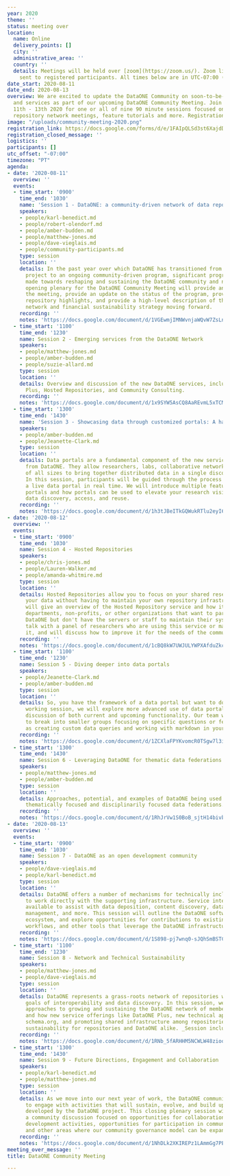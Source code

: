 ```yaml
---
year: 2020
theme: ''
status: meeting over
location:
  name: Online
  delivery_points: []
  city: ''
  administrative_area: ''
  country: ''
  details: Meetings will be held over [zoom](https://zoom.us/). Zoom links will be
    sent to registered participants. All times below are in UTC-07:00 (PT).
date_start: 2020-08-11
date_end: 2020-08-13
overview: We are excited to update the DataONE Community on soon-to-be-released products
  and services as part of our upcoming DataONE Community Meeting. Join us online August
  11th - 13th 2020 for one or all of nine 90 minute sessions focused on program updates,
  repository network meetings, feature tutorials and more. Registration is free.
image: "/uploads/community-meeting-2020.png"
registration_link: https://docs.google.com/forms/d/e/1FAIpQLSd3st6XajdDODtp4jGwxGvwaiEnE_6C8qvJx-gqkHAmPAiQTw/viewform?usp=sf_link
registration_closed_message: ''
logistics: ''
participants: []
utc_offset: "-07:00"
timezone: "PT"
agenda:
- date: '2020-08-11'
  overview: ''
  events:
  - time_start: '0900'
    time_end: '1030'
    name: 'Session 1 - DataONE: a community-driven network of data repositories'
    speakers:
    - people/karl-benedict.md
    - people/robert-olendorf.md
    - people/amber-budden.md
    - people/matthew-jones.md
    - people/dave-vieglais.md
    - people/community-participants.md
    type: session
    location: ''
    details: In the past year over which DataONE has transitioned from a largely NSF-funded
      project to an ongoing community-driven program, significant progress has been
      made towards reshaping and sustaining the DataONE community and network. This
      opening plenary for the DataONE Community Meeting will provide an overview of
      the meeting, provide an update on the status of the program, provide some network
      repository highlights, and provide a high-level description of the program's
      network and financial sustainability strategy moving forward.
    recording: ''
    notes: 'https://docs.google.com/document/d/1VGEwmjIMNWvnjaWQvW7ZsLn-Ht4WQRYpU39nmQ0gZbg'
  - time_start: '1100'
    time_end: '1230'
    name: Session 2 - Emerging services from the DataONE Network
    speakers:
    - people/matthew-jones.md
    - people/amber-budden.md
    - people/suzie-allard.md
    type: session
    location: ''
    details: Overview and discussion of the new DataONE services, including DataONE
      Plus, Hosted Repositories, and Community Consulting.
    recording: ''
    notes: 'https://docs.google.com/document/d/1x9SYW5AsCQ8AaREvmL5xTCM21l0ggRkq7tCGHfzeB-g'
  - time_start: '1300'
    time_end: '1430'
    name: 'Session 3 - Showcasing data through customized portals: A hands-on session'
    speakers:
    - people/amber-budden.md
    - people/Jeanette-Clark.md
    type: session
    location: ''
    details: Data portals are a fundamental component of the new service offerings
      from DataONE. They allow researchers, labs, collaborative networks, and organizations
      of all sizes to bring together distributed data in a single discovery location.
      In this session, participants will be guided through the process of creating
      a live data portal in real time. We will introduce multiple features of data
      portals and how portals can be used to elevate your research visibility increasing
      data discovery, access, and reuse.
    recording: ''
    notes: 'https://docs.google.com/document/d/1h3tJBeITkGQWukRTlu2eyI6wCZ-6u2RKNal1RNcEhIA'
- date: '2020-08-12'
  overview: ''
  events:
  - time_start: '0900'
    time_end: '1030'
    name: Session 4 - Hosted Repositories
    speakers:
    - people/chris-jones.md
    - people/Lauren-Walker.md
    - people/amanda-whitmire.md
    type: session
    location: ''
    details: Hosted Repositories allow you to focus on your shared research and manage
      your data without having to maintain your own repository infrastructure. We
      will give an overview of the Hosted Repository service and how it can help labs,
      departments, non-profits, or other organizations that want to participate in
      DataONE but don't have the servers or staff to maintain their systems. We'll
      talk with a panel of researchers who are using this service or may benefit from
      it, and will discuss how to improve it for the needs of the community.
    recording: ''
    notes: 'https://docs.google.com/document/d/1cBQ8kW7UWJULYWPXAfduZkcd2gqcYh7M1d5gQsHFwuI'
  - time_start: '1100'
    time_end: '1230'
    name: Session 5 - Diving deeper into data portals
    speakers:
    - people/Jeanette-Clark.md
    - people/amber-budden.md
    type: session
    location: ''
    details: So, you have the framework of a data portal but want to do more? In this
      working session, we will explore more advanced use of data portals including
      discussion of both current and upcoming functionality. Our team will be available
      to break into smaller groups focusing on specific questions or features such
      as creating custom data queries and working with markdown in your portal.
    recording: ''
    notes: 'https://docs.google.com/document/d/1ZCXlaFPYKvomcR0TSgw7l3iNyh6_hru994wQ1jrwy6c'
  - time_start: '1300'
    time_end: '1430'
    name: Session 6 - Leveraging DataONE for thematic data federations
    speakers:
    - people/matthew-jones.md
    - people/amber-budden.md
    type: session
    location: ''
    details: Approaches, potential, and examples of DataONE being used to support
      thematically focused and disciplinarily focused data federations.
    recording: ''
    notes: 'https://docs.google.com/document/d/1RhJrVw1S0BoB_sjtH14bivbt7UdYEEdeRywNKRTqRPs'
- date: '2020-08-13'
  overview: ''
  events:
  - time_start: '0900'
    time_end: '1030'
    name: Session 7 - DataONE as an open development community
    speakers:
    - people/dave-vieglais.md
    - people/karl-benedict.md
    type: session
    location: ''
    details: DataONE offers a number of mechanisms for technically inclined users
      to work directly with the supporting infrastructure. Service interfaces are
      available to assist with data deposition, content discovery, data access, access
      management, and more. This session will outline the DataONE software and service
      ecosystem, and explore opportunities for contributions to existing or new widgets,
      workflows, and other tools that leverage the DataONE infrastructure. _Session includes breakouts._
    recording: ''
    notes: 'https://docs.google.com/document/d/1S898-pj7wnq0-sJQhSmBSTCsuAbO8pajWARrcWeyOfc'
  - time_start: '1100'
    time_end: '1230'
    name: Session 8 - Network and Technical Sustainability
    speakers:
    - people/matthew-jones.md
    - people/dave-vieglais.md
    type: session
    location: ''
    details: DataONE represents a grass-roots network of repositories with shared
      goals of interoperability and data discovery. In this session, we will discuss
      approaches to growing and sustaining the DataONE network of member repositories,
      and how new service offerings like DataONE Plus, new technical approaches like
      schema.org, and promoting shared infrastructure among repositories can facilitate
      sustainability for repositories and DataONE alike. _Session includes breakouts._
    recording: ''
    notes: 'https://docs.google.com/document/d/1RNb_5fARHHM5NCWLW48zioqanlrP95THQdlJK0ur76c'
  - time_start: '1300'
    time_end: '1430'
    name: Session 9 - Future Directions, Engagement and Collaboration
    speakers:
    - people/karl-benedict.md
    - people/matthew-jones.md
    type: session
    location: ''
    details: As we move into our next year of work, the DataONE community will continue
      to engage with activities that will sustain, evolve, and build upon the capabilities
      developed by the DataONE project. This closing plenary session will feature
      a community discussion focused on opportunities for collaboration, community
      development activities, opportunities for participation in community leadership
      and other areas where our community governance model can be expanded and refined.
    recording: ''
    notes: 'https://docs.google.com/document/d/1NhDLk2XKIREPz1LAmmGg7PEiQcpfJN_rzp2PfQ_dVkI'
meeting_over_message: ''
title: DataONE Community Meeting

---
```

